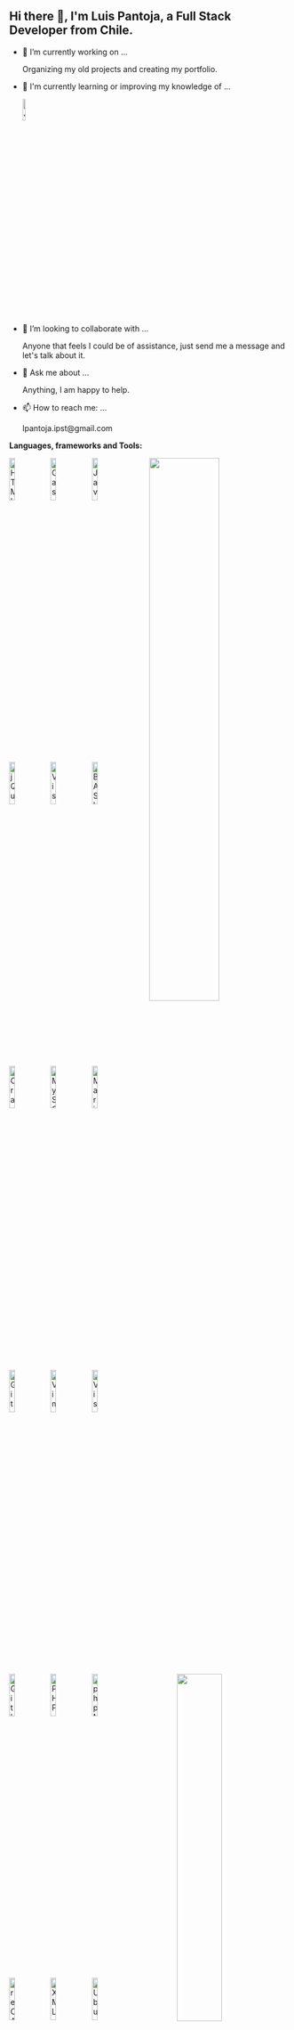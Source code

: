 ## Hi there 👋, I'm Luis Pantoja, a Full Stack Developer from Chile.

<!--
**lpantoja/lpantoja** is a ✨ _special_ ✨ repository because its `README.md` (this file) appears on your GitHub profile.

Here are some ideas to get you started:
-->
- 🔭 I’m currently working on ...
  <p>
    Organizing my old projects and creating my portfolio.
  </p>
- 🌱 I'm currently learning or improving my knowledge of ...
  <p>
    <img src="https://www.vectorlogo.zone/logos/java/java-horizontal.svg" width="10%" alt="Java" />
  <p />
- 👯 I’m looking to collaborate with ...
  <p>
    Anyone that feels I could be of assistance, just send me a message and let's talk about it.
  </p>
<!--
- 🤔 I’m looking for help with ...
-->
- 💬 Ask me about ...
  <p>
    Anything, I am happy to help.
  </p>
- 📫 How to reach me: ...
  <p>
    lpantoja.ipst@gmail.com
  </p>
<!--
- 😄 Pronouns: ...
- ⚡ Fun fact: ...
-->

**Languages, frameworks and Tools:**
<p>
  <img src="https://github-readme-stats-alpha-three-23.vercel.app/api?username=lpantoja&include_all_commits=true&show_icons=true&theme=dark" width="50%" align="right" />
  <img src="https://www.vectorlogo.zone/logos/w3_html5/w3_html5-ar21.svg" width="14%" alt="HTML5" />
  <img src="https://www.vectorlogo.zone/logos/w3_css/w3_css-ar21.svg" width="14%" alt="Cascading Style Sheets" />
  <img src="https://www.vectorlogo.zone/logos/javascript/javascript-ar21.svg" width="14%" alt="Javascript" />
  <br />
  <img src="https://www.vectorlogo.zone/logos/jquery/jquery-ar21.svg" width="14%" alt="jQuery" />
  <img src="https://www.vectorlogo.zone/logos/microsoft_vb/microsoft_vb-ar21.svg" width="14%" alt="Visual Basic" />
  <img src="https://www.vectorlogo.zone/logos/gnu_bash/gnu_bash-ar21.svg" width="14%" alt="BASH" />
  <br />
  <img src="https://www.vectorlogo.zone/logos/oracle/oracle-ar21.svg" width="14%" alt="Oracle" />
  <img src="https://www.vectorlogo.zone/logos/mysql/mysql-ar21.svg" width="14%" alt="MySQL" />
  <img src="https://www.vectorlogo.zone/logos/mariadb/mariadb-ar21.svg" width="14%" alt="MariaDB" />
  <br />
  <img src="https://www.vectorlogo.zone/logos/git-scm/git-scm-ar21.svg" width="14%" alt="Git" />
  <img src="https://www.vectorlogo.zone/logos/vim/vim-ar21.svg" width="14%" alt="Vim" />
  <img src="https://www.vectorlogo.zone/logos/visualstudio_code/visualstudio_code-ar21.svg" width="14%" alt="Visual Studio Code" />
  <br />
  <img src="https://github-readme-stats-alpha-three-23.vercel.app/api/top-langs?username=lpantoja&layout=compact&langs_count=20&show_icons=true&theme=dark" width="40%" align="right" />
  <img src="https://www.vectorlogo.zone/logos/github/github-ar21.svg" width="14%" alt="GitHub" />
  <img src="https://www.vectorlogo.zone/logos/php/php-ar21.svg" width="14%" alt="PHP" />
  <img src="https://www.vectorlogo.zone/logos/phpmyadmin/phpmyadmin-ar21.svg" width="14%" alt="phpMyAdmin" />
  <br />
  <img src="https://www.vectorlogo.zone/logos/google_recaptcha/google_recaptcha-ar21.svg" width="14%" alt="reCAPTCHA" />
  <img src="https://www.vectorlogo.zone/logos/w3c_xml/w3c_xml-ar21.svg" width="14%" alt="XML" />
  <img src="https://www.vectorlogo.zone/logos/ubuntu/ubuntu-ar21.svg" width="14%" alt="Ubuntu" />
  <br />
  <img src="https://www.vectorlogo.zone/logos/microsoft/microsoft-ar21.svg" width="14%" alt="Microsoft Windows" />
  <img src="https://www.vectorlogo.zone/logos/debian/debian-ar21.svg" width="14%" alt="Debian" />
  <img src="https://www.vectorlogo.zone/logos/json/json-ar21.svg" width="14%" alt="JSON" />
</p>

<!-- This readme was based on README.md of Murillo Comino - https://github.com/onimur -->
